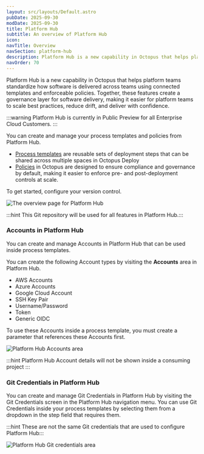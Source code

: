 ```yaml
---
layout: src/layouts/Default.astro
pubDate: 2025-09-30
modDate: 2025-09-30
title: Platform Hub
subtitle: An overview of Platform Hub
icon: 
navTitle: Overview
navSection: platform-hub
description: Platform Hub is a new capability in Octopus that helps platform teams standardize how software is delivered across teams using connected templates and enforceable policies. Together, these features create a governance layer for software delivery, making it easier for platform teams to scale best practices, reduce drift, and deliver with confidence.
navOrder: 70
---
```


Platform Hub is a new capability in Octopus that helps platform teams standardize how software is delivered across teams using connected templates and enforceable policies. Together, these features create a governance layer for software delivery, making it easier for platform teams to scale best practices, reduce drift, and deliver with confidence.

:::warning
Platform Hub is currently in Public Preview for all Enterprise Cloud Customers.
:::

You can create and manage your process templates and policies from Platform Hub.

- [Process templates](/docs/platform-hub/process-templates) are reusable sets of deployment steps that can be shared across multiple spaces in Octopus Deploy
- [Policies](/docs/platform-hub) in Octopus are designed to ensure compliance and governance by default, making it easier to enforce pre- and post-deployment controls at scale.

To get started, configure your version control.

![The overview page for Platform Hub](/docs/platform-hub/platform-hub-overview.png)

:::hint This Git repository will be used for all features in Platform Hub.:::

### Accounts in Platform Hub

You can create and manage Accounts in Platform Hub that can be used inside process templates.

You can create the following Account types by visiting the **Accounts** area in Platform Hub.

- AWS Accounts
- Azure Accounts
- Google Cloud Account
- SSH Key Pair
- Username/Password
- Token
- Generic OIDC

To use these Accounts inside a process template, you must create a parameter that references these Accounts first.

![Platform Hub Accounts area](/docs/platform-hub/platform-hub-accounts.png)

:::hint
Platform Hub Account details will not be shown inside a consuming project
:::

### Git Credentials in Platform Hub

You can create and manage Git Credentials in Platform Hub by visiting the Git Credentials screen in the Platform Hub navigation menu. You can use Git Credentials inside your process templates by selecting them from a dropdown in the step field that requires them.

:::hint These are not the same Git credentials that are used to configure Platform Hub:::

![Platform Hub Git credentials area](/docs/platform-hub/platform-hub-git-credential.png)
